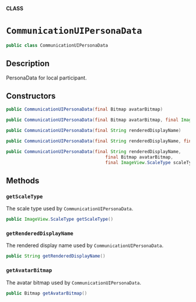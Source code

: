 **CLASS**

# `CommunicationUIPersonaData`

```java
public class CommunicationUIPersonaData
```

## Description

PersonaData for local participant.

## Constructors

```java
public CommunicationUIPersonaData(final Bitmap avatarBitmap)
```

```java
public CommunicationUIPersonaData(final Bitmap avatarBitmap, final ImageView.ScaleType scaleType)
```

```java
public CommunicationUIPersonaData(final String renderedDisplayName)
```

```java
public CommunicationUIPersonaData(final String renderedDisplayName, final Bitmap avatarBitmap)
```

```java
public CommunicationUIPersonaData(final String renderedDisplayName,
                                      final Bitmap avatarBitmap,
                                      final ImageView.ScaleType scaleType)
```

## Methods

### `getScaleType`

The scale type used by `CommunicationUIPersonaData`.

```java
public ImageView.ScaleType getScaleType()
```

### `getRenderedDisplayName`

The rendered display name used by `CommunicationUIPersonaData`.

```java
public String getRenderedDisplayName()
```

### `getAvatarBitmap`

The avatar bitmap used by `CommunicationUIPersonaData`.

```java
public Bitmap getAvatarBitmap()
```